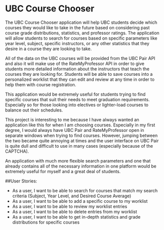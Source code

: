 # UBC Course Chooser

The UBC Course Chooser application will help UBC students decide which courses they would like
to take in the future based on considering past course grade distributions, statistics, and professor ratings.
The application will allow students to search for courses based on specific parameters like
year level, subject, specific instructors, or any other statistics that they desire in a course they are looking to take.


All of the data on the UBC courses will be provided from the UBC Pair API and also it will make use of the
RateMyProfessor API in order to give students more detailed information about the instructors that teach
the courses they are looking for. Students will be able to save courses into a personalized worklist that they can 
edit and review at any time in order to help them with course registration.

This application would be extremely useful for students trying to find specific courses that suit their needs
to meet graduation requirements. Especially so for those looking into electives or lighter-load courses to balance out
their schedules. 

This project is interesting to me because I have always wanted an application like this for when I am choosing courses.
Especially in my first degree, I would always have UBC Pair and RateMyProfessor open in separate windows when trying
to find courses. However, jumping between the two became quite annoying at times and the user interface
on UBC Pair is quite dull and difficult to use in many cases (especially because of the CAPTCHA).

An application with much more flexible search parameters and one that already contains all of the necessary
information in one platform would be extremely useful for myself and a great deal of students.



##User Stories:

- As a user, I want to be able to search for courses that match my search criteria (Subject, Year Level, and Desired Course Average)
- As a user, I want to be able to add a specific course to my worklist
- As a user, I want to be able to review my worklist entries
- As a user, I want to be able to delete entries from my worklist
- As a user, I want to be able to get in-depth statistics and grade distributions for specific courses